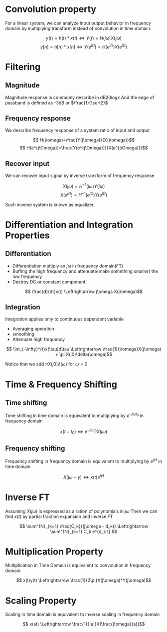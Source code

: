 # Convolution property

For a linear system, we can analyze input output behavior in frequency domain by multiplying transform instead of convolution in time domain.

$$y(t)=h(t)*x(t) \Leftrightarrow Y(f)=H(j\omega)X(j\omega )$$
$$y[n]=h[n]*x[n] \Leftrightarrow Y(e^{j\Omega})=H(e^{j\Omega})X(e^{j\Omega})$$

# Filtering

## Magnitude
Magnitude response is commonly describe in dB$20logx$
And the edge of passband is defined as -3dB or $\frac{1}{\sqrt2}$

## Frequency response
We describe frequency response of a system ratio of input and output

$$ H(j\omega)=\frac{Y(j\omega)}{X(j\omega)}$$
$$ H(e^{j\Omega})=\frac{Y(e^{j\Omega})}{X(e^{j\Omega})}$$

## Recover input
We can recover input signal by inverse transform of frequency response

$$X(j\omega)=H^{-1}(j\omega)Y(j\omega)$$
$$X(e^{j\Omega})=H^{-1}(e^{j\Omega})Y(e^{j\Omega})$$

Such inverse system is known as equalizer.

# Differentiation and Integration Properties

## Differentiation
- Differentiation multiply an $j\omega$ in frequency domain(FT)
- Buffing the high frequency and attenuate(make something smaller) the low frequency
- Destroy DC or constant component

$$ \frac{d}{dt}x(t) \Leftrightarrow j\omega X(j\omega)$$

## Integration
Integration applies only to continuous dependent variable
- Averaging operation
- smoothing
- Attenuate high frequency

$$ \int_{-\infty}^{t}x(\tau)d\tau \Leftrightarrow \frac{1}{j\omega}X(j\omega) + \pi X(j0)\delta(\omega)$$

Notice that we add $\pi X(j0)\delta(\omega)$ for $\omega=0$

# Time & Frequency Shifting

## Time shifting
Time shifting in time domain is equivalent to multiplying by $e^{-j\omega t_0}$ in frequency domain

$$ x(t-t_0) \Leftrightarrow e^{-j\omega t_0}X(j\omega)$$

## Frequency shifting
Frequency shifting in frequency domain is equivalent to multiplying by $e^{j\gamma t}$ in time domain

$$ X(j\omega - \gamma) \Leftrightarrow x(t)e^{j\gamma t}$$

# Inverse FT
Assuming $X(j\omega)$ is expressed as a ration of polynomials in $j\omega$
Then we can find $x(t)$ by partial fraction expansion and inverse FT

$$ \sum^{N}_{k=1} \frac{C_k}{(j\omega - d_k)} \Leftrightarrow \sum^{N}_{k=1} C_k e^{d_k t} $$

# Multiplication Property
Multiplication in Time Domain is equivalent to convolution in frequency domain

$$ x(t)y(t) \Leftrightarrow \frac{1}{2\pi}X(j\omega)*Y(j\omega)$$

# Scaling Property
Scaling in time domain is equivalent to inverse scaling in frequency domain

$$ x(at) \Leftrightarrow \frac{1}{|a|}X(\frac{j\omega}{a})$$

